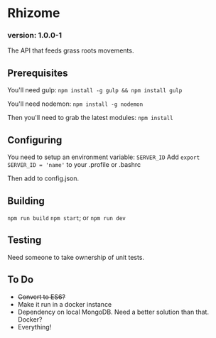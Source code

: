 # Rhizome
### version: 1.0.0-1
The API that feeds grass roots movements.
## Prerequisites ##
You'll need gulp:
`npm install -g gulp && npm install gulp`

You'll need nodemon:
`npm install -g nodemon`

Then you'll need to grab the latest modules:
`npm install`
## Configuring ##
You need to setup an environment variable: `SERVER_ID`
Add `export SERVER_ID = 'name'` to your .profile or .bashrc

Then add to config.json.
## Building ##
`npm run build`
`npm start`; or
`npm run dev`
## Testing ##
Need someone to take ownership of unit tests.
## To Do ##
- ~~Convert to ES6?~~
- Make it run in a docker instance
- Dependency on local MongoDB. Need a better solution than that. Docker?
- Everything!
